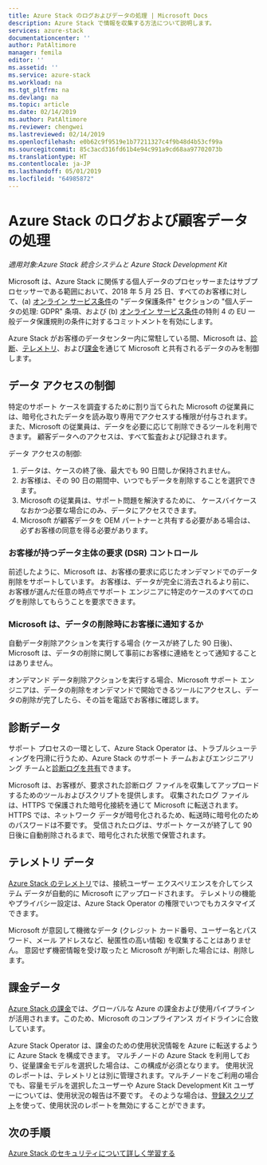 ```yaml
---
title: Azure Stack のログおよびデータの処理 | Microsoft Docs
description: Azure Stack で情報を収集する方法について説明します。
services: azure-stack
documentationcenter: ''
author: PatAltimore
manager: femila
editor: ''
ms.assetid: ''
ms.service: azure-stack
ms.workload: na
ms.tgt_pltfrm: na
ms.devlang: na
ms.topic: article
ms.date: 02/14/2019
ms.author: PatAltimore
ms.reviewer: chengwei
ms.lastreviewed: 02/14/2019
ms.openlocfilehash: e0b62c9f9519e1b77211327c4f9b48d4b53cf99a
ms.sourcegitcommit: 85c3acd316fd61b4e94c991a9cd68aa97702073b
ms.translationtype: HT
ms.contentlocale: ja-JP
ms.lasthandoff: 05/01/2019
ms.locfileid: "64985872"
---
```

# <a name="azure-stack-log-and-customer-data-handling"></a>Azure Stack のログおよび顧客データの処理 
*適用対象:Azure Stack 統合システムと Azure Stack Development Kit*  

Microsoft は、Azure Stack に関係する個人データのプロセッサーまたはサブプロセッサーである範囲において、2018 年 5 月 25 日、すべてのお客様に対して、(a) [オンライン サービス条件](https://nam06.safelinks.protection.outlook.com/?url=http%3A%2F%2Fwww.microsoftvolumelicensing.com%2FDocumentSearch.aspx%3FMode%3D3%26DocumentTypeId%3D31&data=02%7C01%7Ccomartin%40microsoft.com%7Ce2ce478261764c79c3f308d68df01136%7C72f988bf86f141af91ab2d7cd011db47%7C1%7C0%7C636852459551078818&sdata=cpWsfZTBHpqEFr50DWQOryq342U8shgeFgMXVPQz5ug%3D&reserved=0)の "データ保護条件" セクションの "個人データの処理: GDPR" 条項、および (b) [オンライン サービス条件](https://nam06.safelinks.protection.outlook.com/?url=http%3A%2F%2Fwww.microsoftvolumelicensing.com%2FDocumentSearch.aspx%3FMode%3D3%26DocumentTypeId%3D31&data=02%7C01%7Ccomartin%40microsoft.com%7Ce2ce478261764c79c3f308d68df01136%7C72f988bf86f141af91ab2d7cd011db47%7C1%7C0%7C636852459551088813&sdata=bv1CBiaCnYmjiv6S0dFCbWEd4fNCkPBjBwgylNa%2FNt0%3D&reserved=0)の特則 4 の EU 一般データ保護規則の条件に対するコミットメントを有効にします。 

Azure Stack がお客様のデータセンター内に常駐している間、Microsoft は、[診断](azure-stack-diagnostics.md)、[テレメトリ](azure-stack-telemetry.md)、および[課金](azure-stack-usage-reporting.md)を通じて Microsoft と共有されるデータのみを制御します。  

## <a name="data-access-controls"></a>データ アクセスの制御 
特定のサポート ケースを調査するために割り当てられた Microsoft の従業員には、暗号化されたデータを読み取り専用でアクセスする権限が付与されます。 また、Microsoft の従業員は、データを必要に応じて削除できるツールを利用できます。 顧客データへのアクセスは、すべて監査および記録されます。  

データ アクセスの制御:
1.  データは、ケースの終了後、最大でも 90 日間しか保持されません。
2.  お客様は、その 90 日の期間中、いつでもデータを削除することを選択できます。
3.  Microsoft の従業員は、サポート問題を解決するために、 ケースバイケースなおかつ必要な場合にのみ、データにアクセスできます。 
4.  Microsoft が顧客データを OEM パートナーと共有する必要がある場合は、必ずお客様の同意を得る必要があります。  

### <a name="what-data-subject-requests-dsr-controls-do-customers-have"></a>お客様が持つデータ主体の要求 (DSR) コントロール
前述したように、Microsoft は、お客様の要求に応じたオンデマンドでのデータ削除をサポートしています。 お客様は、データが完全に消去されるより前に、お客様が選んだ任意の時点でサポート エンジニアに特定のケースのすべてのログを削除してもらうことを要求できます。  

### <a name="does-microsoft-notify-customers-when-the-data-is-deleted"></a>Microsoft は、データの削除時にお客様に通知するか
自動データ削除アクションを実行する場合 (ケースが終了した 90 日後)、Microsoft は、データの削除に関して事前にお客様に連絡をとって通知することはありません。 

オンデマンド データ削除アクションを実行する場合、Microsoft サポート エンジニアは、データの削除をオンデマンドで開始できるツールにアクセスし、データの削除が完了したら、その旨を電話でお客様に確認します。

## <a name="diagnostic-data"></a>診断データ
サポート プロセスの一環として、Azure Stack Operator は、トラブルシューティングを円滑に行うため、Azure Stack のサポート チームおよびエンジニアリング チームと[診断ログを共有](azure-stack-diagnostics.md)できます。

Microsoft は、お客様が、要求された診断ログ ファイルを収集してアップロードするためのツールおよびスクリプトを提供します。 収集されたログ ファイルは、HTTPS で保護された暗号化接続を通じて Microsoft に転送されます。 HTTPS では、ネットワーク データが暗号化されるため、転送時に暗号化のためのパスワードは不要です。 受信されたログは、サポート ケースが終了して 90 日後に自動削除されるまで、暗号化された状態で保管されます。

## <a name="telemetry-data"></a>テレメトリ データ
[Azure Stack のテレメトリ](azure-stack-telemetry.md)では、接続ユーザー エクスペリエンスを介してシステム データが自動的に Microsoft にアップロードされます。 テレメトリの機能やプライバシー設定は、Azure Stack Operator の権限でいつでもカスタマイズできます。

Microsoft が意図して機微なデータ (クレジット カード番号、ユーザー名とパスワード、メール アドレスなど、秘匿性の高い情報) を収集することはありません。 意図せず機密情報を受け取ったと Microsoft が判断した場合には、削除します。 

## <a name="billing-data"></a>課金データ
[Azure Stack の課金](azure-stack-usage-reporting.md)では、グローバルな Azure の課金および使用パイプラインが活用されます。このため、Microsoft のコンプライアンス ガイドラインに合致しています。

Azure Stack Operator は、課金のための使用状況情報を Azure に転送するように Azure Stack を構成できます。 マルチノードの Azure Stack を利用しており、従量課金モデルを選択した場合は、この構成が必須となります。 使用状況のレポートは、テレメトリとは別に管理されます。マルチノードをご利用の場合でも、容量モデルを選択したユーザーや Azure Stack Development Kit ユーザーについては、使用状況の報告は不要です。 そのような場合は、[登録スクリプト](azure-stack-usage-reporting.md)を使って、使用状況のレポートを無効にすることができます。


## <a name="next-steps"></a>次の手順 
[Azure Stack のセキュリティについて詳しく学習する](azure-stack-security-foundations.md) 

